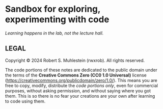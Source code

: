 # Sandbox for exploring, experimenting with code

*Learning happens in the lab, not the lecture hall.*

## LEGAL

Copyright © 2024 Robert S. Muhlestein (rwxrob). All rights reserved.

The code portions of these notes are dedicated to the public domain under the terms of the **Creative Commons Zero (CC0 1.0 Universal)** license (https://creativecommons.org/publicdomain/zero/1.0/). This means you are free to copy, modify, distribute the _code portions only_, even for commercial purposes, without asking permission, and without saying where you got them. This is so there is no fear your creations are your own after learning to code using them.
